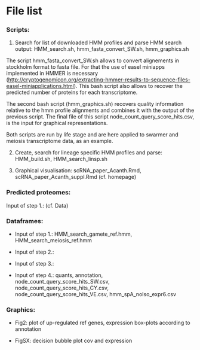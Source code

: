 # File list


### Scripts:

1. Search for list of downloaded HMM profiles and parse HMM search output: HMM_search.sh, hmm_fasta_convert_SW.sh, hmm_graphics.sh

The script hmm_fasta_convert_SW.sh allows to convert alignements in stockholm format to fasta file. For that the use of easel miniapps implemented in HMMER is necessary (http://cryptogenomicon.org/extracting-hmmer-results-to-sequence-files-easel-miniapplications.html). This bash script also allows to recover the predicted number of proteins for each transcriptome. 

The second bash script (hmm_graphics.sh) recovers quality information relative to the hmm profile alignments and combines it with the output of the previous script. The final file of this script node_count_query_score_hits.csv, is the input for graphical representations.

Both scripts are run by life stage and are here applied to swarmer and meiosis transcriptome data, as an example.


2. Create, search for lineage specific HMM profiles and parse: HMM_build.sh, HMM_search_linsp.sh





3. Graphical visualisation: scRNA_paper_Acanth.Rmd, scRNA_paper_Acanth_suppl.Rmd (cf. homepage)


### Predicted proteomes:

Input of step 1.: (cf. Data)


### Dataframes:

* Input of step 1.: HMM_search_gamete_ref.hmm, HMM_search_meiosis_ref.hmm

* Input of step 2.: 

* Input of step 3.: 

* Input of step 4.: quants, annotation, node_count_query_score_hits_SW.csv, node_count_query_score_hits_CY.csv, node_count_query_score_hits_VE.csv, hmm_spA_noIso_expr6.csv


### Graphics:

* Fig2: plot of up-regulated ref genes, expression box-plots according to annotation

* FigSX: decision bubble plot cov and expression

